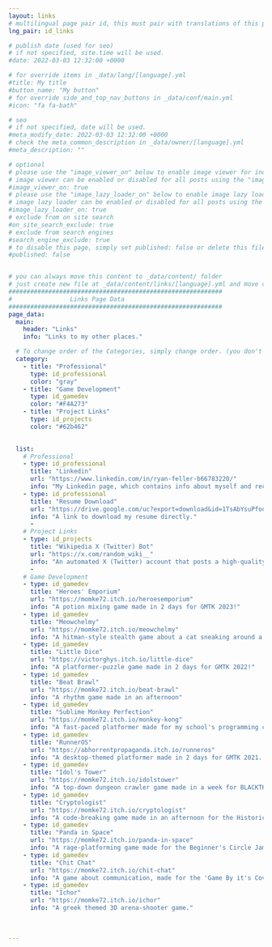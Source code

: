```yaml
---
layout: links
# multilingual page pair id, this must pair with translations of this page. (This name must be unique)
lng_pair: id_links

# publish date (used for seo)
# if not specified, site.time will be used.
#date: 2022-03-03 12:32:00 +0000

# for override items in _data/lang/[language].yml
#title: My title
#button_name: "My button"
# for override side_and_top_nav_buttons in _data/conf/main.yml
#icon: "fa fa-bath"

# seo
# if not specified, date will be used.
#meta_modify_date: 2022-03-03 12:32:00 +0000
# check the meta_common_description in _data/owner/[language].yml
#meta_description: ""

# optional
# please use the "image_viewer_on" below to enable image viewer for individual pages or posts (_posts/ or [language]/_posts folders).
# image viewer can be enabled or disabled for all posts using the "image_viewer_posts: true" setting in _data/conf/main.yml.
#image_viewer_on: true
# please use the "image_lazy_loader_on" below to enable image lazy loader for individual pages or posts (_posts/ or [language]/_posts folders).
# image lazy loader can be enabled or disabled for all posts using the "image_lazy_loader_posts: true" setting in _data/conf/main.yml.
#image_lazy_loader_on: true
# exclude from on site search
#on_site_search_exclude: true
# exclude from search engines
#search_engine_exclude: true
# to disable this page, simply set published: false or delete this file
#published: false


# you can always move this content to _data/content/ folder
# just create new file at _data/content/links/[language].yml and move content below.
###########################################################
#                Links Page Data
###########################################################
page_data:
  main:
    header: "Links"
    info: "Links to my other places."

  # To change order of the Categories, simply change order. (you don't need to change list order.)
  category:
    - title: "Professional"
      type: id_professional
      color: "gray"
    - title: "Game Development"
      type: id_gamedev
      color: "#F4A273"
    - title: "Project Links"
      type: id_projects
      color: "#62b462"
   

  list:
    # Professional
    - type: id_professional
      title: "Linkedin"
      url: "https://www.linkedin.com/in/ryan-feller-b66783220/"
      info: "My Linkedin page, which contains info about myself and recent happenings in my professional life."
    - type: id_professional
      title: "Resume Download"
      url: "https://drive.google.com/uc?export=download&id=1TsAbYsuPfoq8cWErlbV40pbTRDfJRB6F"
      info: "A link to download my resume directly."
      -
    # Project Links
    - type: id_projects
      title: "Wikipedia X (Twitter) Bot"
      url: "https://x.com/random_wiki__"
      info: "An automated X (Twitter) account that posts a high-quality random Wikipedia article every hour."
      -
    # Game Development
    - type: id_gamedev
      title: "Heroes' Emporium"
      url: "https://momke72.itch.io/heroesemporium"
      info: "A potion mixing game made in 2 days for GMTK 2023!"
    - type: id_gamedev
      title: "Meowchelmy"
      url: "https://momke72.itch.io/meowchelmy"
      info: "A hitman-style stealth game about a cat sneaking around a fortress."
    - type: id_gamedev
      title: "Little Dice"
      url: "https://victorghys.itch.io/little-dice"
      info: "A platformer-puzzle game made in 2 days for GMTK 2022!"
    - type: id_gamedev
      title: "Beat Brawl"
      url: "https://momke72.itch.io/beat-brawl"
      info: "A rhythm game made in an afternoon"
    - type: id_gamedev
      title: "Sublime Monkey Perfection"
      url: "https://momke72.itch.io/monkey-kong"
      info: "A fast-paced platformer made for my school's programming club"
    - type: id_gamedev
      title: "RunnerOS"
      url: "https://abhorrentpropaganda.itch.io/runneros"
      info: "A desktop-themed platformer made in 2 days for GMTK 2021. Placed in the top 1%!"
    - type: id_gamedev
      title: "Idol's Tower"
      url: "https://momke72.itch.io/idolstower"
      info: "A top-down dungeon crawler game made in a week for BLACKTHORNPOD Game Jam #3!"
    - type: id_gamedev
      title: "Cryptologist"
      url: "https://momke72.itch.io/cryptologist"
      info: "A code-breaking game made in an afternoon for the Historically Accurate Game Jam 3."
    - type: id_gamedev
      title: "Panda in Space"
      url: "https://momke72.itch.io/panda-in-space"
      info: "A rage-platforming game made for the Beginner's Circle Jam #3."
    - type: id_gamedev
      title: "Chit Chat"
      url: "https://momke72.itch.io/chit-chat"
      info: "A game about communication, made for the 'Game By it's Cover Jam."
    - type: id_gamedev
      title: "Ichor"
      url: "https://momke72.itch.io/ichor"
      info: "A greek themed 3D arena-shooter game."
      
      
      
---
```

